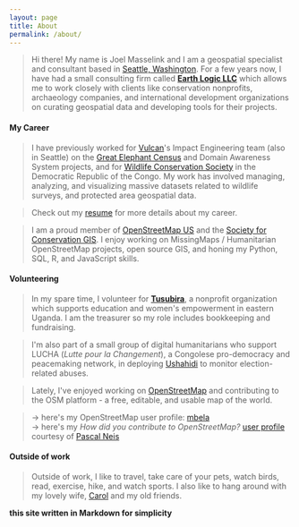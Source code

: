 ```yaml
---
layout: page
title: About
permalink: /about/
---
```


>Hi there! My name is Joel Masselink and I am a geospatial specialist and consultant based in [Seattle, Washington](/maps/seattle-leaflet.html). For a few years now, I have had a small consulting firm called [**Earth Logic LLC**](/earthlogic) which allows me to work closely with clients like conservation nonprofits, archaeology companies, and international development organizations on curating geospatial data and developing tools for their projects.

#### My Career
>I have previously worked for [Vulcan](http://www.vulcan.com/technology)'s Impact Engineering team (also in Seattle) on the [Great Elephant Census](http://www.greatelephantcensus.com) and Domain Awareness System projects, and for [Wildlife Conservation Society](http://www.wcs.org) in the Democratic Republic of the Congo. My work has involved managing, analyzing, and visualizing massive datasets related to wildlife surveys, and protected area geospatial data.

>Check out my [resume](resume.md) for more details about my career.

>I am a proud member of [OpenStreetMap US](http://openstreetmap.us) and the [Society for Conservation GIS](http://scgis.org).
>I enjoy working on MissingMaps / Humanitarian OpenStreetMap projects, open source GIS, and honing my  Python, SQL, R, and JavaScript skills.

#### Volunteering
>In my spare time, I volunteer for [**Tusubira**](http://www.tusubira.org), a nonprofit organization which supports education and women's empowerment in eastern Uganda. I am the treasurer so my role includes bookkeeping and fundraising.

>I'm also part of a small group of digital humanitarians who support LUCHA (*Lutte pour la Changement*), a Congolese pro-democracy and peacemaking network, in deploying [Ushahidi](http://www.ushahidi.com) to monitor election-related abuses.

>Lately, I've enjoyed working on [OpenStreetMap](http://www.openstreetmap.org) and contributing to the OSM platform - a free, editable, and usable map of the world.

  >->  here's my OpenStreetMap user profile:  [mbela](http://www.openstreetmap.org/user/mbela)  
  >->  here's my *How did you contribute to OpenStreetMap?* [user profile](http://hdyc.neis-one.org/?mbela) courtesy of [Pascal Neis](http://neis-one.org)

#### Outside of work
>Outside of work, I like to travel, take care of your pets, watch birds, read, exercise, hike, and watch sports. I also like to hang around with my lovely wife, [Carol](http://www.carolbogezi.com) and my old friends.

**this site written in Markdown for simplicity**

<!-- [html version](html-version.html) -->

